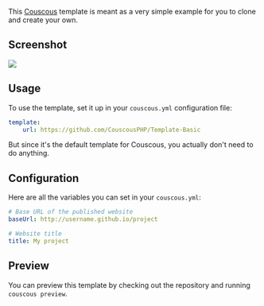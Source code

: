This [Couscous](http://couscous.io) template is meant as a very simple example for you to clone and create your own.

## Screenshot

![](screenshot.png)

## Usage

To use the template, set it up in your `couscous.yml` configuration file:

```yaml
template:
    url: https://github.com/CouscousPHP/Template-Basic
```

But since it's the default template for Couscous, you actually don't need to do anything.

## Configuration

Here are all the variables you can set in your `couscous.yml`:

```yaml
# Base URL of the published website
baseUrl: http://username.github.io/project

# Website title
title: My project
```

## Preview

You can preview this template by checking out the repository and running `couscous preview`.
